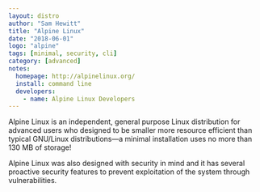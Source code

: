 ```yaml
---
layout: distro
author: "Sam Hewitt"
title: "Alpine Linux"
date: "2018-06-01"
logo: "alpine"
tags: [minimal, security, cli]
category: [advanced]
notes:
  homepage: http://alpinelinux.org/
  install: command line
  developers:
    - name: Alpine Linux Developers
---
```


Alpine Linux is an independent, general purpose Linux distribution for advanced users who designed to be smaller more resource efficient than typical GNU/Linux distributions&mdash;a minimal installation uses no more than 130 MB of storage!

Alpine Linux was also designed with security in mind and it has several proactive security features to prevent exploitation of the system through vulnerabilities.
